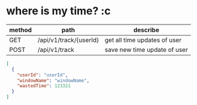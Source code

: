 # where is my time? :c

| method | path | describe |
| ------ | ---- | -------- |
|GET     | /api/v1/track/{userId} | get all time updates of user
| POST   | /api/v1/track | save new time update of user

```json
[
  {
    "userId": "userId",
    "windowName": "windowName",
    "wastedTime": 123321
  }
]
```
